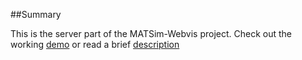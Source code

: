 ##Summary

This is the server part of the MATSim-Webvis project. Check out the working 
[demo](http://webvis.janeklaudan.de) or read a brief [description](http://janeklaudan.de)